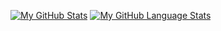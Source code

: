 [![My GitHub Stats](https://github-readme-stats.vercel.app/api/?username=Sital1&count_private=true&theme=tokyonight&showicons=true)]()
[![My GitHub Language Stats](https://github-readme-stats.vercel.app/api/top-langs/?username=Sital1&langs_count=7&theme=tokyonight)]()
